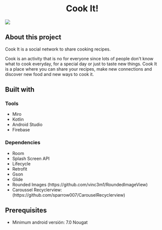 <div align="center">
  <h1>Cook It!</h1>
</div>
<div>
  <img src="https://github.com/K-AM-US/Cook_It/assets/90545602/3c9e6d95-d689-479c-9efa-74d6f5f6f1d9" />
</div>

<div>
  <h2>About this project</h2>
  <p>Cook It is a social network to share cooking recipes.</p>
  <p>Cook is an activity that is no for everyone since lots of people don't know what to cook everyday, for a special day or just to taste new things. Cook It is a place where you can share your recipes, make new connections and discover new food and new ways to cook it. </p>

  <h2>Built with</h2>
  <h3>Tools</h3>
  <ul>
    <li>Miro</li>
    <li>Kotlin</li>
    <li>Android Studio</li>
    <li>Firebase</li>
  </ul>
  <h3>Dependencies</h3>
  <ul>
    <li>Room</li>
    <li>Splash Screen API</li>
    <li>Lifecycle</li>
    <li>Retrofit</li>
    <li>Gson</li>
    <li>Glide</li>
    <li>Rounded Images (https://github.com/vinc3m1/RoundedImageView)</li>
    <li>Caroussel Recyclerview: (https://github.com/sparrow007/CarouselRecyclerview)</li> 
  </ul>
</div>

<div>
  <h2>Prerequisites</h2>
  <ul>
    <li>Minimum android versión: 7.0 Nougat</li>
  </ul>
</div>

